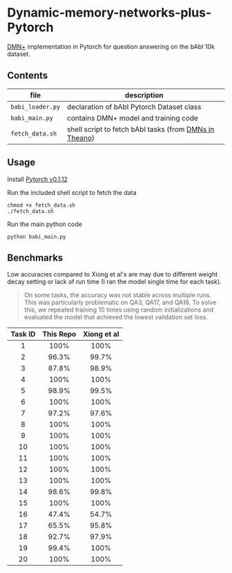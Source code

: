 # Dynamic-memory-networks-plus-Pytorch

[DMN+](https://arxiv.org/abs/1603.01417) implementation in Pytorch for question answering on the bAbI 10k dataset.

## Contents
| file | description |
| --- | --- |
| `babi_loader.py` | declaration of bAbI Pytorch Dataset class |
| `babi_main.py` | contains DMN+ model and training code |
| `fetch_data.sh` | shell script to fetch bAbI tasks (from [DMNs in Theano](https://github.com/YerevaNN/Dynamic-memory-networks-in-Theano)) |

## Usage
Install [Pytorch v0.1.12](http://pytorch.org/)

Run the included shell script to fetch the data  

    chmod +x fetch_data.sh
    ./fetch_data.sh

Run the main python code

    python babi_main.py

## Benchmarks

Low accuracies compared to Xiong et al's are may due to different weight decay setting or lack of run time (I ran the model single time for each task).

> On some tasks, the accuracy was not stable across multiple
runs. This was particularly problematic on QA3, QA17,
and QA18. To solve this, we repeated training 10 times
using random initializations and evaluated the model that
achieved the lowest validation set loss.

| Task ID | This Repo | Xiong et al |
| :---: | :---: | :---: |
| 1 | 100% | 100% |
| 2 | 96.3% | 99.7% |
| 3 | 87.8% | 98.9% |
| 4 | 100% | 100% |
| 5 | 98.9% | 99.5% |
| 6 | 100% | 100% |
| 7 | 97.2% | 97.6% |
| 8 | 100% | 100% |
| 9 | 100% | 100% |
| 10 | 100% | 100% |
| 11 | 100% | 100% |
| 12 | 100% | 100% |
| 13 | 100% | 100% |
| 14 | 98.6% | 99.8% |
| 15 | 100% | 100% |
| 16 | 47.4% | 54.7% |
| 17 | 65.5% | 95.8% |
| 18 | 92.7% | 97.9% |
| 19 | 99.4% | 100% |
| 20 | 100% | 100% |

